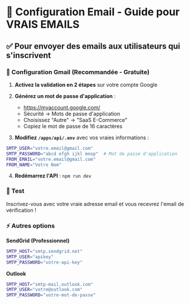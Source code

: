 # 📧 Configuration Email - Guide pour VRAIS EMAILS

## ✅ Pour envoyer des emails aux utilisateurs qui s'inscrivent

### 🎯 Configuration Gmail (Recommandée - Gratuite)

1. **Activez la validation en 2 étapes** sur votre compte Google
2. **Générez un mot de passe d'application** :
   - https://myaccount.google.com/
   - Sécurité → Mots de passe d'application
   - Choisissez "Autre" → "SaaS E-Commerce"
   - Copiez le mot de passe de 16 caractères

3. **Modifiez `/apps/api/.env`** avec vos vraies informations :
```bash
SMTP_USER="votre.email@gmail.com"
SMTP_PASSWORD="abcd efgh ijkl mnop"  # Mot de passe d'application
FROM_EMAIL="votre.email@gmail.com"
FROM_NAME="Votre Nom"
```

4. **Redémarrez l'API** : `npm run dev`

### 🧪 Test

Inscrivez-vous avec votre vraie adresse email et vous recevrez l'email de vérification !

### ⚡ Autres options

**SendGrid (Professionnel)**
```bash
SMTP_HOST="smtp.sendgrid.net"
SMTP_USER="apikey" 
SMTP_PASSWORD="votre-api-key"
```

**Outlook**
```bash
SMTP_HOST="smtp-mail.outlook.com"
SMTP_USER="votre@outlook.com"
SMTP_PASSWORD="votre-mot-de-passe"
```